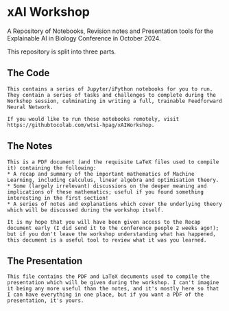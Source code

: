 # xAI Workshop
A Repository of Notebooks, Revision notes and Presentation tools for the Explainable AI in Biology Conference in October 2024.

This repository is split into three parts. 

## The Code

	This contains a series of Jupyter/iPython notebooks for you to run. They contain a series of tasks and challenges to complete during the Workshop session, culminating in writing a full, trainable Feedforward Neural Network. 

	If you would like to run these notebooks remotely, visit https://githubtocolab.com/wtsi-hpag/xAIWorkshop. 

## The Notes

	This is a PDF document (and the requisite LaTeX files used to compile it) containing the following:
	* A recap and summary of the important mathematics of Machine Learning, including calculus, linear algebra and optimisation theory. 
	* Some (largely irrelevant) discussions on the deeper meaning and implications of these mathematics; useful if you found something interesting in the first section!
	* A series of notes and explanations which cover the underlying theory which will be discussed during the workshop itself. 

	It is my hope that you will have been given access to the Recap document early (I did send it to the conference people 2 weeks ago!); but if you don't leave the workshop understanding what has happened, this document is a useful tool to review what it was you learned.

## The Presentation

	This file contains the PDF and LaTeX documents used to compile the presentation which will be given during the workshop. I can't imagine it being any more useful than the notes, and it's mostly here so that I can have everything in one place, but if you want a PDF of the presentation, it's yours. 

	